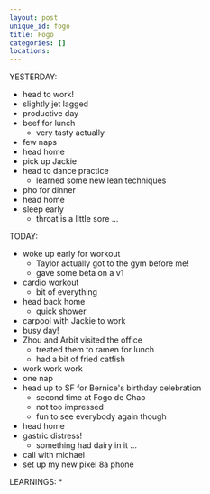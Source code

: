 ```yaml
---
layout: post
unique_id: fogo
title: Fogo
categories: []
locations: 
---
```


YESTERDAY:
* head to work!
* slightly jet lagged
* productive day
* beef for lunch
  * very tasty actually
* few naps
* head home
* pick up Jackie
* head to dance practice
  * learned some new lean techniques
* pho for dinner
* head home
* sleep early
  * throat is a little sore ...

TODAY:
* woke up early for workout
  * Taylor actually got to the gym before me!
  * gave some beta on a v1
* cardio workout
  * bit of everything
* head back home
  * quick shower
* carpool with Jackie to work
* busy day!
* Zhou and Arbit visited the office
  * treated them to ramen for lunch
  * had a bit of fried catfish
* work work work
* one nap
* head up to SF for Bernice's birthday celebration
  * second time at Fogo de Chao
  * not too impressed
  * fun to see everybody again though
* head home
* gastric distress!
  * something had dairy in it ...
* call with michael
* set up my new pixel 8a phone

LEARNINGS:
* 
